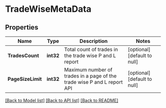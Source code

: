 # TradeWiseMetaData

## Properties
Name | Type | Description | Notes
------------ | ------------- | ------------- | -------------
**TradesCount** | **int32** | Total count of trades in the trade wise P and L report | [optional] [default to null]
**PageSizeLimit** | **int32** | Maximum number of trades in a page of the trade wise P and L report API | [optional] [default to null]

[[Back to Model list]](../README.md#documentation-for-models) [[Back to API list]](../README.md#documentation-for-api-endpoints) [[Back to README]](../README.md)

